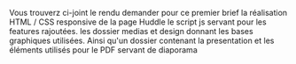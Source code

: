 Vous trouverz ci-joint le rendu demander pour ce premier brief
la réalisation HTML / CSS responsive de la page Huddle 
le script js servant pour les features rajoutées.
les dossier medias et design donnant les bases graphiques utilisées.
Ainsi qu'un dossier contenant la presentation et les éléments utilisés pour le PDF servant de diaporama
